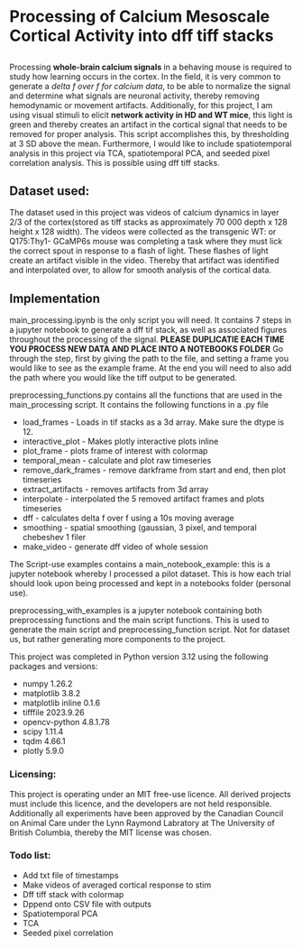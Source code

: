 # Processing of Calcium Mesoscale Cortical Activity into dff tiff stacks
##
Processing **whole-brain calcium signals** in a behaving mouse is required to study how learning occurs in the cortex. In the field, it is very common to generate a _delta f over f for calcium data_, to be able to normalize the signal and determine what signals are neuronal activity, thereby removing hemodynamic or movement artifacts. Additionally, for this project, I am using visual stimuli to elicit **network activity in HD and WT mice**, this light is green and thereby creates an artifact in the cortical signal that needs to be removed for proper analysis. This script accomplishes this, by thresholding at 3 SD above the mean. Furthermore, I would like to include spatiotemporal analysis in this project via TCA, spatiotemporal PCA, and seeded pixel correlation analysis. This is possible using dff tiff stacks. 

## Dataset used: 
The dataset used in this project was videos of calcium dynamics in layer 2/3 of the cortex(stored as tiff stacks as approximately 70 000 depth x 128 height x 128 width). The videos were collected as the transgenic WT: or Q175:Thy1- GCaMP6s mouse was completing a task where they must lick the correct spout in response to a flash of light. These flashes of light create an artifact visible in the video. Thereby that artifact was identified and interpolated over, to allow for smooth analysis of the cortical data.

## Implementation

main_processing.ipynb is the only script you will need. It contains 7 steps in a jupyter notebook to generate a dff tif stack, as well as associated figures throughout the processing of the signal. **PLEASE DUPLICATIE EACH TIME YOU PROCESS NEW DATA AND PLACE INTO A NOTEBOOKS FOLDER** Go through the step, first by giving the path to the file, and setting a frame you would like to see as the example frame. At the end you will need to also add the path where you would like the tiff output to be generated. 

preprocessing_functions.py contains all the functions that are used in the main_processing script. It contains the following functions in a .py file 
- load_frames - Loads in tif stacks as a 3d array. Make sure the dtype is 12.
- interactive_plot - Makes plotly interactive plots inline
- plot_frame - plots frame of interest with colormap
- temporal_mean - calculate and plot raw timeseries
- remove_dark_frames - remove darkframe from start and end, then plot timeseries
- extract_artifacts - removes artifacts from 3d array
- interpolate - interpolated the 5 removed artifact frames and plots timeseries
- dff - calculates delta f over f using a 10s moving average
- smoothing - spatial smoothing (gaussian, 3 pixel, and temporal chebeshev 1 filer
- make_video - generate dff video of whole session

The Script-use examples contains a main_notebook_example: this is a jupyter notebook whereby I processed a pilot dataset. This is how each trial should look upon being processed and kept in a notebooks folder (personal use). 

preprocessing_with_examples is a jupyter notebook containing both preprocessing functions and the main script functions. This is used to generate the main script and preprocessing_function script. Not for dataset us, but rather generating more components to the project.

This project was completed in Python version 3.12 using the following packages and versions:

- numpy 1.26.2
- matplotlib 3.8.2
- matplotlib inline 0.1.6
- tifffile 2023.9.26
- opencv-python 4.8.1.78
- scipy 1.11.4
- tqdm 4.66.1
- plotly 5.9.0

### Licensing:

This project is operating under an MIT free-use licence. All derived projects must include this licence, and the developers are not held responsible. Additionally all experiments have been approved by the Canadian Council on Animal Care under the Lynn Raymond Labratory at The University of British Columbia, thereby the MIT license was chosen.

### Todo list: 
- Add txt file of timestamps
- Make videos of averaged cortical response to stim
- Dff tiff stack with colormap
- Dppend onto CSV file with outputs
- Spatiotemporal PCA
- TCA
- Seeded pixel correlation
